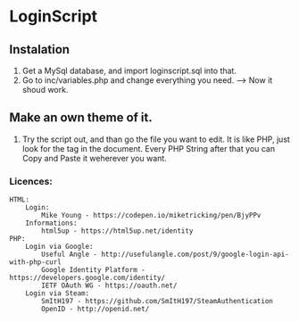 # LoginScript


## Instalation

1. Get a MySql database, and import loginscript.sql into that.
2. Go to inc/variables.php and change everything you need.
--> Now it shoud work.

## Make an own theme of it.

1. Try the script out, and than go the file you want to edit. It is like PHP, just look for the <head> tag in the document. Every PHP String after that you can Copy and Paste it weherever you want. 

### Licences:
	HTML:
		Login:
			Mike Young - https://codepen.io/miketricking/pen/BjyPPv
		Informations:
			html5up - https://html5up.net/identity
	PHP:
		Login via Google:
			Useful Angle - http://usefulangle.com/post/9/google-login-api-with-php-curl
			Google Identity Platform - https://developers.google.com/identity/
			IETF OAuth WG - https://oauth.net/
		Login via Steam:
			SmItH197 - https://github.com/SmItH197/SteamAuthentication
			OpenID - http://openid.net/